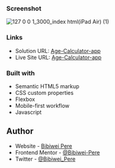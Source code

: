 

### Screenshot


![127 0 0 1_3000_index html(iPad Air) (1)](https://github.com/Bibiwei-Pere/Age-Calculator-app/assets/106984663/98ddb5a9-a744-41ab-bbaf-bae88aae37a4)



### Links

- Solution URL: [Age-Calculator-app](https://github.com/Bibiwei-Pere/Age-Calculator-app)
- Live Site URL: [Age-Calculator-app](https://agecalculator01.netlify.app)



### Built with

- Semantic HTML5 markup
- CSS custom properties
- Flexbox
- Mobile-first workflow
- Javascript

## Author

- Website - [Bibiwei Pere](https://perebibiwei.netlify.app)
- Frontend Mentor - [@Bibiwei-Pere](https://www.frontendmentor.io/profile/Bibiwei-Pere)
- Twitter - [@Bibiwei_Pere](https://www.twitter.com/Bibiwei_Pere)
